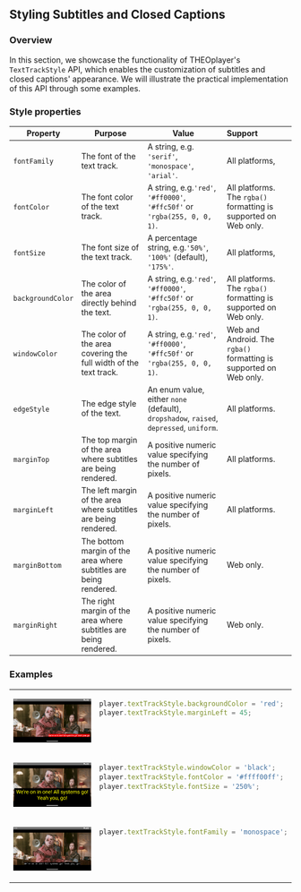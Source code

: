 ## Styling Subtitles and Closed Captions

### Overview

In this section, we showcase the functionality of THEOplayer's `TextTrackStyle` API,
which enables the customization of subtitles and closed captions' appearance. We will illustrate the practical implementation of this API through some examples.

### Style properties

| Property          | Purpose                                                           | Value                                                                                   | Support                                                            |
|-------------------|-------------------------------------------------------------------|-----------------------------------------------------------------------------------------|:-------------------------------------------------------------------|
| `fontFamily`      | The font of the text track.                                       | A string, e.g. `'serif'`, `'monospace'`, `'arial'`.                                     | All platforms,                                                     |
| `fontColor`       | The font color of the text track.                                 | A string, e.g.`'red'`, `'#ff0000'`, `'#ffc50f'` or `'rgba(255, 0, 0, 1)`.               | All platforms. The `rgba()` formatting is supported on Web only.   |
| `fontSize`        | The font size of the text track.                                  | A percentage string, e.g.`'50%'`, `'100%'` (default), `'175%'`.                         | All platforms,                                                     |
| `backgroundColor` | The color of the area directly behind the text.                   | A string, e.g.`'red'`, `'#ff0000'`, `'#ffc50f'` or `'rgba(255, 0, 0, 1)`.               | All platforms. The `rgba()` formatting is supported on Web only.   |
| `windowColor`     | The color of the area covering the full width of the text track.  | A string, e.g.`'red'`, `'#ff0000'`, `'#ffc50f'` or `'rgba(255, 0, 0, 1)`.               | Web and Android. The `rgba()` formatting is supported on Web only. |
| `edgeStyle`       | The edge style of the text.                                       | An enum value, either `none` (default), `dropshadow`, `raised`, `depressed`, `uniform`. | All platforms.                                                     |
| `marginTop`       | The top margin of the area where subtitles are being rendered.    | A positive numeric value specifying the number of pixels.                               | All platforms.                                                     |
| `marginLeft`      | The left margin of the area where subtitles are being rendered.   | A positive numeric value specifying the number of pixels.                               | All platforms.                                                     |
| `marginBottom`    | The bottom margin of the area where subtitles are being rendered. | A positive numeric value specifying the number of pixels.                               | Web only.                                                          |
| `marginRight`     | The right margin  of the area where subtitles are being rendered. | A positive numeric value specifying the number of pixels.                               | Web only.                                                          |

### Examples

<table>

<tr valign="top">

<td>

![background](./texttrackstyle_background.png)

</td>

<td>

```typescript
player.textTrackStyle.backgroundColor = 'red';
player.textTrackStyle.marginLeft = 45;
```

</td>

</tr>

<tr valign="top">

<td>

![size](./texttrackstyle_size.png)

</td>

<td>

```typescript
player.textTrackStyle.windowColor = 'black';
player.textTrackStyle.fontColor = '#ffff00ff';
player.textTrackStyle.fontSize = '250%';
```

</td>

</tr>

<tr valign="top">

<td>

![size](./texttrackstyle_family.png)

</td>

<td>

```typescript
player.textTrackStyle.fontFamily = 'monospace';
```

</td>

</tr>

</table>


